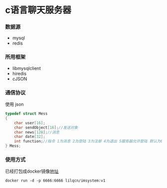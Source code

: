 # c语言聊天服务器

### 数据源
+ mysql
+ redis

### 所用框架
+ libmysqlclient
+ hiredis
+ cJSON

### 通信协议
使用 json
```c
typedef struct Mess
{
    char user[16];
    char sendObject[16];//发送对象
    char news[128];//消息
    char date[32];
    int function;//指令 1为消息 2为登陆 3为注册 4为退出 5服务器允许登陆 默认为0
} Mess;
```

### 使用方式
已经打包成docker镜像[地址](https://hub.docker.com/repository/docker/lilqcn/imsystem)
```shell
docker run -d -p 6666:6666 lilqcn/imsystem:v1
```